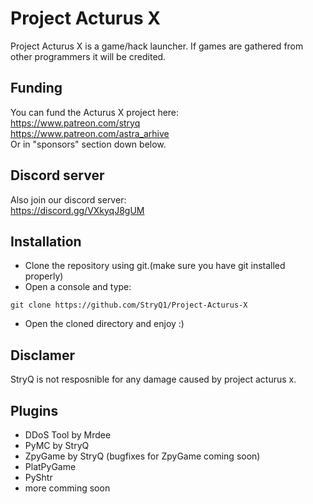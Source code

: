 # Project Acturus X

Project Acturus X is a game/hack launcher.
If games are gathered from other programmers it will be credited.

## Funding

You can fund the Acturus X project here:                                                   
https://www.patreon.com/stryq                                                                                         
https://www.patreon.com/astra_arhive                                                         
Or in "sponsors" section down below.

## Discord server

Also join our discord server:                 
https://discord.gg/VXkyqJ8gUM            

## Installation

- Clone the repository using git.(make sure you have git installed properly)
- Open a console and type:

```batch
git clone https://github.com/StryQ1/Project-Acturus-X
```
- Open the cloned directory and enjoy :)

## Disclamer

StryQ is not resposnible for any damage caused by project acturus x.

## Plugins

- DDoS Tool by Mrdee
- PyMC by StryQ
- ZpyGame by StryQ
  (bugfixes for ZpyGame coming soon)
- PlatPyGame
- PyShtr
- more comming soon

